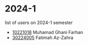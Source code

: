 # 2024-1
list of users on 2024-1 semester

+ [10221018](https://github.com/dudung/10221018) Muhamad Ghani Farhan
+ [30224005](https://github.com/dudung/30224005) Fatimah Az-Zahra
